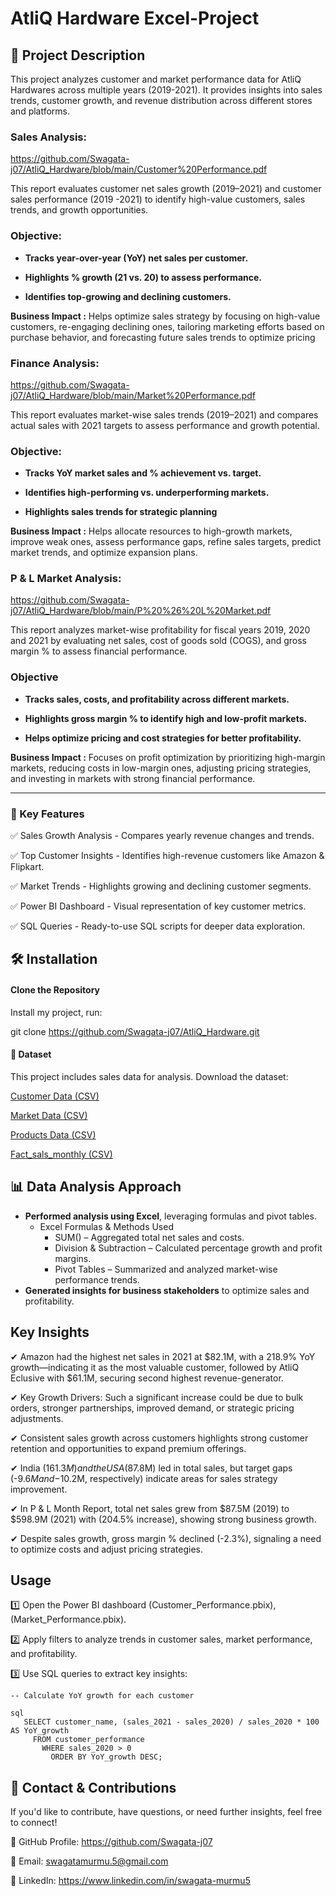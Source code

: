 # AtliQ Hardware Excel-Project

## 📌 Project Description
This project analyzes customer and market performance data for AtliQ Hardwares across multiple years (2019-2021). It provides insights into sales trends, customer growth, and revenue distribution across different stores and platforms.

### Sales Analysis: 
https://github.com/Swagata-j07/AtliQ_Hardware/blob/main/Customer%20Performance.pdf

This report evaluates customer net sales growth (2019–2021) and customer sales performance (2019 -2021) to identify high-value customers, sales trends, and growth opportunities.

### Objective:
- __Tracks year-over-year (YoY) net sales per customer.__ 

- __Highlights % growth (21 vs. 20) to assess performance.__

- __Identifies top-growing and declining customers.__

**Business Impact :** Helps optimize sales strategy by focusing on high-value customers, re-engaging declining ones, tailoring marketing efforts based on purchase behavior, and forecasting future sales trends to optimize pricing

### Finance Analysis: 
https://github.com/Swagata-j07/AtliQ_Hardware/blob/main/Market%20Performance.pdf

This report evaluates market-wise sales trends (2019–2021) and compares actual sales with 2021 targets to assess performance and growth potential.

### Objective:
- __Tracks YoY market sales and % achievement vs. target.__

- __Identifies high-performing vs. underperforming markets.__

- __Highlights sales trends for strategic planning__

**Business Impact :** Helps allocate resources to high-growth markets, improve weak ones, assess performance gaps, refine sales targets, predict market trends, and optimize expansion plans.

### P & L Market Analysis: 
https://github.com/Swagata-j07/AtliQ_Hardware/blob/main/P%20%26%20L%20Market.pdf

This report analyzes market-wise profitability for fiscal years 2019, 2020 and 2021 by evaluating net sales, cost of goods sold (COGS), and gross margin % to assess financial performance.

### Objective
- __Tracks sales, costs, and profitability across different markets.__

- __Highlights gross margin % to identify high and low-profit markets.__

- __Helps optimize pricing and cost strategies for better profitability.__

**Business Impact :** Focuses on profit optimization by prioritizing high-margin markets, reducing costs in low-margin ones, adjusting pricing strategies, and investing in markets with strong financial performance.

___ 

###  🚀 Key Features

✅ Sales Growth Analysis - Compares yearly revenue changes and trends.

✅ Top Customer Insights - Identifies high-revenue customers like Amazon & Flipkart.

✅ Market Trends - Highlights growing and declining customer segments.

✅ Power BI Dashboard - Visual representation of key customer metrics.

✅ SQL Queries - Ready-to-use SQL scripts for deeper data exploration.



## 🛠 Installation  

#### **Clone the Repository**

Install my project, run: 

git clone https://github.com/Swagata-j07/AtliQ_Hardware.git

#### 📂 Dataset  
This project includes sales data for analysis. Download the dataset:  

[Customer Data (CSV)](https://github.com/Swagata-j07/AtliQ_Hardware/blob/main/dim_customer.csv)

[Market Data (CSV)](https://github.com/Swagata-j07/AtliQ_Hardware/blob/main/dim_market.csv)

[Products Data (CSV)](https://github.com/Swagata-j07/AtliQ_Hardware/blob/main/dim_product.csv)

[Fact_sals_monthly (CSV)](https://github.com/Swagata-j07/AtliQ_Hardware/blob/main/fact_sales_monthly.csv.gz)



## 📊 Data Analysis Approach  
- **Performed analysis using Excel**, leveraging formulas and pivot tables.
  + Excel Formulas & Methods Used
    * SUM() – Aggregated total net sales and costs.  
    - Division & Subtraction – Calculated percentage growth and profit margins.  
    + Pivot Tables – Summarized and analyzed market-wise performance trends.    
- **Generated insights for business stakeholders** to optimize sales and profitability.  



## Key Insights

 ✔ Amazon had the highest net sales in 2021 at $82.1M, with a 218.9% YoY growth—indicating it as the most valuable customer, followed by AtliQ Eclusive with $61.1M, securing second highest revenue-generator.
 
 ✔ Key Growth Drivers: Such a significant increase could be due to bulk orders, stronger partnerships, improved demand, or strategic pricing adjustments.
 
 ✔ Consistent sales growth across customers highlights strong customer retention and opportunities to expand premium offerings.
 
 ✔ India ($161.3M) and the USA ($87.8M) led in total sales, but target gaps (-$9.6M and -$10.2M, respectively) indicate areas for sales strategy improvement.
 
 ✔ In P & L Month Report, total net sales grew from $87.5M (2019) to $598.9M (2021) with (204.5% increase), showing strong business growth.

 ✔ Despite sales growth, gross margin % declined (-2.3%), signaling a need to optimize costs and adjust pricing strategies.


## Usage

1️⃣ Open the Power BI dashboard (Customer_Performance.pbix), (Market_Performance.pbix).

2️⃣ Apply filters to analyze trends in customer sales, market performance, and profitability.

3️⃣ Use SQL queries to extract key insights:
```
-- Calculate YoY growth for each customer

sql
   SELECT customer_name, (sales_2021 - sales_2020) / sales_2020 * 100 AS YoY_growth
     FROM customer_performance
       WHERE sales_2020 > 0
         ORDER BY YoY_growth DESC;
```


## 📩 Contact & Contributions
If you'd like to contribute, have questions, or need further insights, feel free to connect!

🔗 GitHub Profile: https://github.com/Swagata-j07

📧 Email: swagatamurmu.5@gmail.com

💼 LinkedIn: https://www.linkedin.com/in/swagata-murmu5

